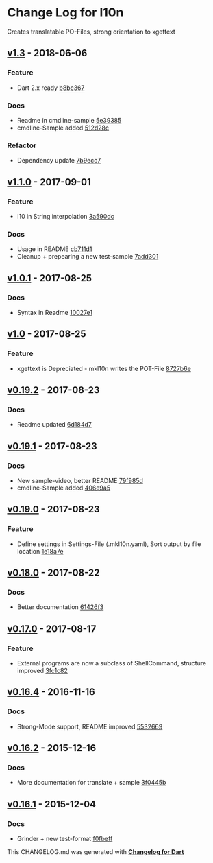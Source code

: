 # Change Log for l10n
Creates translatable PO-Files, strong orientation to xgettext

## [v1.3](http://github.com/mikemitterer/dart-l10n-gettext/compare/v1.2...v1.3) - 2018-06-06

### Feature
* Dart 2.x ready [b8bc367](https://github.com/mikemitterer/dart-l10n-gettext/commit/b8bc367dbf0a58530e9a4478c18d6c88d46d52ba)

### Docs
* Readme in cmdline-sample [5e39385](https://github.com/mikemitterer/dart-l10n-gettext/commit/5e39385ff0720bdfc7d449d5dd414fb49b767fba)
* cmdline-Sample added [512d28c](https://github.com/mikemitterer/dart-l10n-gettext/commit/512d28cd07cfee29511a965214220f6c9a51460e)

### Refactor
* Dependency update [7b9ecc7](https://github.com/mikemitterer/dart-l10n-gettext/commit/7b9ecc715bc319f5d22d4dc6e0077d12b620b628)

## [v1.1.0](http://github.com/mikemitterer/dart-l10n-gettext/compare/v1.0.1...v1.1.0) - 2017-09-01

### Feature
* l10 in String interpolation [3a590dc](https://github.com/mikemitterer/dart-l10n-gettext/commit/3a590dc745f1f4e65f3eae384f811c22e049f479)

### Docs
* Usage in README [cb711d1](https://github.com/mikemitterer/dart-l10n-gettext/commit/cb711d143796a0ab12cf614438ebe7a8badf234a)
* Cleanup + prepearing a new test-sample [7add301](https://github.com/mikemitterer/dart-l10n-gettext/commit/7add301d1a7278c15895197df4566aabbfb43ea8)

## [v1.0.1](http://github.com/mikemitterer/dart-l10n-gettext/compare/v1.0.0...v1.0.1) - 2017-08-25

### Docs
* Syntax in Readme [10027e1](https://github.com/mikemitterer/dart-l10n-gettext/commit/10027e14b07980e300775e2727c65946bf201243)

## [v1.0](http://github.com/mikemitterer/dart-l10n-gettext/compare/v0.19.2...v1.0) - 2017-08-25

### Feature
* xgettext is Depreciated - mkl10n writes the POT-File [8727b6e](https://github.com/mikemitterer/dart-l10n-gettext/commit/8727b6e6d083f3f9bad0f8043ecf97956ce6c386)

## [v0.19.2](http://github.com/mikemitterer/dart-l10n-gettext/compare/v0.19.1...v0.19.2) - 2017-08-23

### Docs
* Readme updated [6d184d7](https://github.com/mikemitterer/dart-l10n-gettext/commit/6d184d7b5e0a16f61aee064e544f21c704ca0103)

## [v0.19.1](http://github.com/mikemitterer/dart-l10n-gettext/compare/v0.19.0...v0.19.1) - 2017-08-23

### Docs
* New sample-video, better README [79f985d](https://github.com/mikemitterer/dart-l10n-gettext/commit/79f985d572985f11e1c32d7cbefdb5156a387af5)
* cmdline-Sample added [406e9a5](https://github.com/mikemitterer/dart-l10n-gettext/commit/406e9a5870c6bb57b529073c46f6355713d2b4fc)

## [v0.19.0](http://github.com/mikemitterer/dart-l10n-gettext/compare/v0.18.0...v0.19.0) - 2017-08-23

### Feature
* Define settings in Settings-File (.mkl10n.yaml), Sort output by file location [1e18a7e](https://github.com/mikemitterer/dart-l10n-gettext/commit/1e18a7e159b1b9c86b4fee43f7c3b0bffffe9ca0)

## [v0.18.0](http://github.com/mikemitterer/dart-l10n-gettext/compare/v0.17.0...v0.18.0) - 2017-08-22

### Docs
* Better documentation [61426f3](https://github.com/mikemitterer/dart-l10n-gettext/commit/61426f3f2b169c85393b71471012744c0c155200)

## [v0.17.0](http://github.com/mikemitterer/dart-l10n-gettext/compare/v0.16.4...v0.17.0) - 2017-08-17

### Feature
* External programs are now a subclass of ShellCommand, structure improved [3fc1c82](https://github.com/mikemitterer/dart-l10n-gettext/commit/3fc1c82104ea967fbd45a13ec0192405159d8941)

## [v0.16.4](http://github.com/mikemitterer/dart-l10n-gettext/compare/v0.16.3...v0.16.4) - 2016-11-16

### Docs
* Strong-Mode support, README improved [5532669](https://github.com/mikemitterer/dart-l10n-gettext/commit/5532669a19e08d9ec71f5280975be2f847ba1403)

## [v0.16.2](http://github.com/mikemitterer/dart-l10n-gettext/compare/v0.16.1...v0.16.2) - 2015-12-16

### Docs
* More documentation for translate + sample [3f0445b](https://github.com/mikemitterer/dart-l10n-gettext/commit/3f0445b8a58bb2095b41e87c7419cafa687ed4d6)

## [v0.16.1](http://github.com/mikemitterer/dart-l10n-gettext/compare/v0.16...v0.16.1) - 2015-12-04

### Docs
* Grinder + new test-format [f0fbeff](https://github.com/mikemitterer/dart-l10n-gettext/commit/f0fbeff3f2b5e24ffccdb077bd2cef75bfee3418)


This CHANGELOG.md was generated with [**Changelog for Dart**](https://pub.dartlang.org/packages/changelog)
